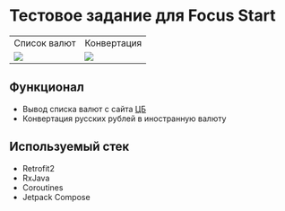 # Тестовое задание для Focus Start

<table>
<tr>
<td align="center">Список валют</td>
<td align="center">Конвертация</td>
</tr>
<tr>
  <td><img src="https://user-images.githubusercontent.com/54765046/134562569-b83e512f-d167-4258-9e9e-a475bdc2ebb5.gif"></td>
  <td><img src="https://user-images.githubusercontent.com/54765046/134562750-02970208-757e-4289-94ef-8d991d47e6c3.gif"></td>
</tr>
</table>

## Функционал
- Вывод списка валют с сайта [ЦБ](https://www.cbr-xml-daily.ru/daily_json.js)
- Конвертация русских рублей в иностранную валюту

## Используемый стек
- Retrofit2
- RxJava
- Coroutines
- Jetpack Compose
